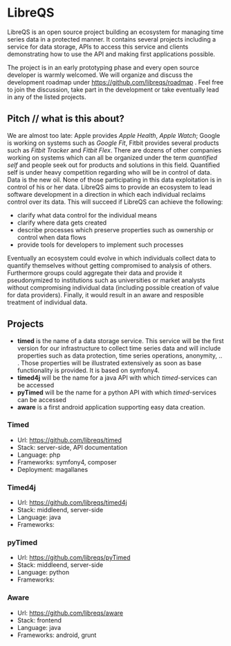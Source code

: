 # LibreQS
LibreQS is an open source project building an ecosystem for managing time series data in a protected manner.
It contains several projects including a service for data storage, APIs to access this service and clients demonstrating how to use the API and making first applications possible.

The project is in an early prototyping phase and every open source developer is warmly welcomed.
We will organize and discuss the development roadmap under https://github.com/libreqs/roadmap .
Feel free to join the discussion, take part in the development or take eventually lead in any of the listed projects.

## Pitch // what is this about?
We are almost too late: Apple provides *Apple Health*, *Apple Watch*; Google is working on systems such as *Google Fit*, Fitbit provides several products such as *Fitbit Tracker* and *Fitbit Flex*.
There are dozens of other companies working on systems which can all be organized under the term *quantified self* and people seek out for products and solutions in this field.
Quantified self is under heavy competition regarding who will be in control of data.
Data is the new oil.
None of those participating in this data exploitation is in control of his or her data.
LibreQS aims to provide an ecosystem to lead software development in a direction in which each individual reclaims control over its data.
This will succeed if LibreQS can achieve the following:
* clarify what data control for the individual means
* clarify where data gets created
* describe processes which preserve properties such as ownership or control when data flows
* provide tools for developers to implement such processes

Eventually an ecosystem could evolve in which individuals collect data to quantify themselves without getting compromised to analysis of others.
Furthermore groups could aggregate their data and provide it pseudonymized to institutions such as universities or market analysts without compromising individual data (including possible creation of value for data providers).
Finally, it would result in an aware and resposible treatment of individual data.

## Projects
* **timed** is the name of a data storage service. This service will be the first version for our infrastructure to collect time series data and will include properties such as data protection, time series operations, anonymity, .. . Those properties will be illustrated extensively as soon as base functionality is provided. It is based on symfony4.
* **timed4j** will be the name for a java API with which *timed*-services can be accessed
* **pyTimed** will be the name for a python API with which *timed*-services can be accessed
* **aware** is a first android application supporting easy data creation.

### Timed
- Url: https://github.com/libreqs/timed
- Stack: server-side, API documentation
- Language: php
- Frameworks: symfony4, composer
- Deployment: magallanes

### Timed4j
- Url: https://github.com/libreqs/timed4j
- Stack: middleend, server-side
- Language: java
- Frameworks:

### pyTimed
- Url: https://github.com/libreqs/pyTimed
- Stack: middleend, server-side
- Language: python
- Frameworks:

### Aware
- Url: https://github.com/libreqs/aware
- Stack: frontend
- Language: java
- Frameworks: android, grunt
